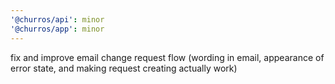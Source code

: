 ```yaml
---
'@churros/api': minor
'@churros/app': minor
---
```


fix and improve email change request flow (wording in email, appearance of error state, and making request creating actually work)
